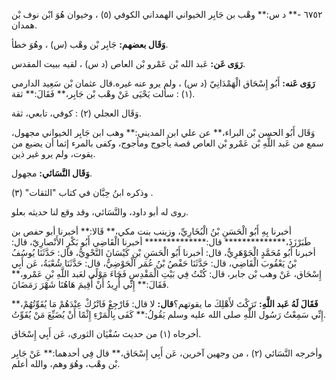٦٧٥٢ -** د س:** وهْب بن جَابِر الخيواني الهمداني الكوفي (٥) ، وخيوان هُوَ ابْن نوف بْن همدان.

**وَقَال بعضهم:** جَابِر بْن وهْب (س) ، وهُوَ خطأ.

**رَوَى عَن:** عَبد الله بْن عَمْرو بْن العاص (د س) ، لقيه ببيت المقدس.

**رَوَى عَنه:** أَبُو إِسْحَاق الْهَمْدَانِيّ (د س) ، ولم يرو عنه غيره.قال عثمان بْن سَعِيد الدارمي (١) : سألت يَحْيَى عَنْ وهْب بْن جَابِر،** فَقَالَ:** ثقة.

وَقَال العجلي (٢) : كوفي، تابعي، ثقة.

وَقَال أَبُو الحسن بْن البراء،** عن علي ابن المديني:** وهب ابن جَابِر الخيواني مجهول، سمع من عَبد اللَّهِ بْن عَمْرو بْن العاص قصة يأجوج ومأجوج، وكفى بالمرء إثما أن يضيع من يقوت، ولم يرو غير ذين.

**وَقَال النَّسَائي:** مجهول.

وذكره ابنُ حِبَّان في كتاب "الثقات" (٣) .

روى له أبو داود، والنَّسَائي، وقد وقع لنا حديثه بعلو.

أخبرنا بِهِ أَبُو الْحَسَنِ بْنُ الْبُخَارِيِّ، وزينب بنت مكي،** قَالا:** أخبرنا أبو حفص بن طَبَرْزَذَ،************** قال:************** أخبرنا الْقَاضِي أَبُو بَكْرٍ الأَنْصارِيّ، قال: أخبرنا أَبُو مُحَمَّدٍ الْجَوْهَرِيُّ، قال: أخبرنا أَبُو الْحَسَنِ بْنِ كَيْسَانَ النَّحْوِيُّ، قال: حَدَّثَنَا يُوسُفُ بْنُ يَعْقُوبَ الْقَاضِي، قال: حَدَّثَنَا حَفْصُ بْنُ عُمَر الْحَوْضِيُّ، قال: حَدَّثَنَا شُعْبَةُ، عَن أَبِي إِسْحَاق، عَنْ وهب بْن جابر، قال: كُنْتُ فِي بَيْتِ الْمَقْدِسِ فَجَاءَ مَوْلًى لعَبد اللَّهِ بْنِ عَمْرو،** فَقَالَ:** إِنِّي أُرِيدُ أَنْ أُقِيمَ هَاهُنَا شَهْرَ رَمَضَانَ.

**فَقَالَ لَهُ عَبد اللَّهِ:** تَرَكْتَ لأَهْلِكَ ما يقوتهم؟**قال:** لا قال: فَارْجِعْ فَاتْرُكْ عِنْدَهُمْ مَا يُقَوِّتُهُمْ،** إِنِّي سَمِعْتُ رَسُول اللَّهِ صلى الله عليه وسلم يَقُولُ:** كَفَى بِالْمَرْءِ إِثْمًا أَنْ يُضَيِّعَ مَنْ يُقَوِّتُ.

أخرجاه (١) من حديث سُفْيَان الثوري، عَن أَبِي إِسْحَاق.

وأخرجه النَّسَائي (٢) ، من وجهين آخرين، عَن أَبِي إِسْحَاق،** قال فِي أحدهما:** عَنْ جَابِر بْن وهْب، وهُوَ وهم، والله أعلم.